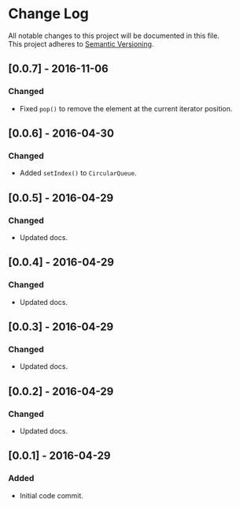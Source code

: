 # Change Log
All notable changes to this project will be documented in this file.<br/>
This project adheres to [Semantic Versioning](http://semver.org/).


## [0.0.7] - 2016-11-06
### Changed
- Fixed `pop()` to remove the element at the current iterator position.


## [0.0.6] - 2016-04-30
### Changed
- Added `setIndex()` to `CircularQueue`.


## [0.0.5] - 2016-04-29
### Changed
- Updated docs.


## [0.0.4] - 2016-04-29
### Changed
- Updated docs.


## [0.0.3] - 2016-04-29
### Changed
- Updated docs.


## [0.0.2] - 2016-04-29
### Changed
- Updated docs.


## [0.0.1] - 2016-04-29
### Added
- Initial code commit.
